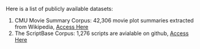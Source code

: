 Here is a list of publicly available datasets:

  1) CMU Movie Summary Corpus: 42,306 movie plot summaries extracted from Wikipedia, [Access Here](http://www.cs.cmu.edu/~ark/personas/)
  2) The ScriptBase Corpus: 1,276 scripts are avialable on github, [Access Here](https://github.com/EdinburghNLP/scriptbase)

  

